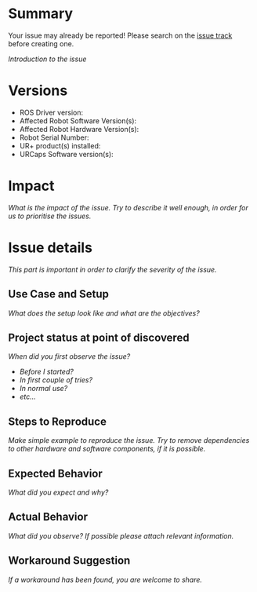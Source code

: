 # Summary

Your issue may already be reported!
Please search on the [issue track](../) before creating one.

*Introduction to the issue*

# Versions
 - ROS Driver version:
 - Affected Robot Software Version(s):
 - Affected Robot Hardware Version(s):
 - Robot Serial Number:
 - UR+ product(s) installed:
 - URCaps Software version(s):

# Impact
*What is the impact of the issue. Try to describe it well enough, in order for us to prioritise the issues.*


# Issue details
*This part is important in order to clarify the severity of the issue.*


## Use Case and Setup
*What does the setup look like and what are the objectives?*


## Project status at point of discovered
*When did you first observe the issue?*
 - *Before I started?*
 - *In first couple of tries?*
 - *In normal use?*
 - *etc...*


## Steps to Reproduce
*Make simple example to reproduce the issue. Try to remove dependencies to other hardware and software components, if it is possible.*


## Expected Behavior
*What did you expect and why?*


## Actual Behavior
*What did you observe? If possible please attach relevant information.*


## Workaround Suggestion
*If a workaround has been found, you are welcome to share.*
